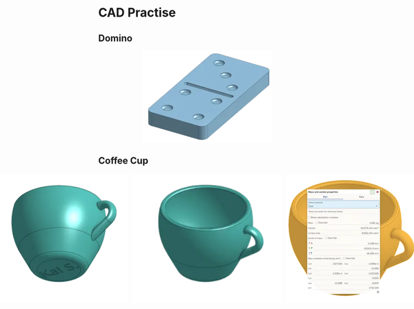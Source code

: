 # CAD Practise

## Domino

<div style="display: flex; justify-content: center;"> <img src="/projects/cad-practise/images/domino.webp" alt="Domino" style="width: 300px; height: 213px;"> </div>

## Coffee Cup

<div style="display: flex; justify-content: center; gap: 10px;">
  <img src="https://raw.githubusercontent.com/normalday843812/engineering-portfolio/refs/heads/main/projects/cad-practise/images/coffee-cup-bottom.webp" alt="Coffee Cup Bottom (w/ Name)" style="width: 300px; height: 300px;">
  <img src="https://raw.githubusercontent.com/normalday843812/engineering-portfolio/refs/heads/main/projects/cad-practise/images/coffee-cup-main.webp" alt="Coffee Cup" style="width: 349px; height: 300px;">
  <img src="https://raw.githubusercontent.com/normalday843812/engineering-portfolio/refs/heads/main/projects/cad-practise/images/coffee-cup-mass.webp" alt="Coffee Cup Mass" style="width: 300px; height: 300px;">
</div>